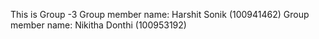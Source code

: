This is Group -3
Group member name: Harshit Sonik (100941462)
Group member name: Nikitha Donthi (100953192)
